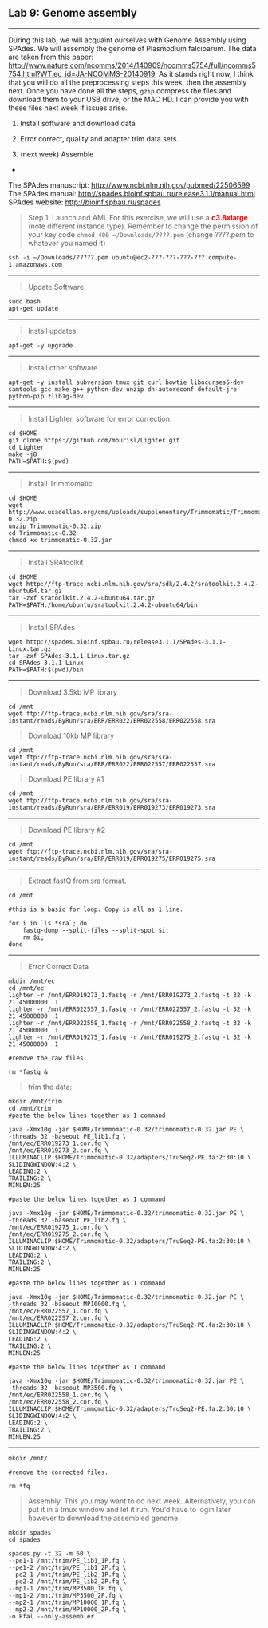 Lab 9: Genome assembly
--

---

During this lab, we will acquaint ourselves with Genome Assembly using SPAdes. We will assembly the genome of Plasmodium falciparum. The data are taken from this paper: http://www.nature.com/ncomms/2014/140909/ncomms5754/full/ncomms5754.html?WT.ec_id=JA-NCOMMS-20140919.
As it stands right now, I think that you will do all the preprocessing steps this week, then the assembly next. Once you have done all the steps, `gzip` compress the files and download them to your USB drive, or the MAC HD. I can provide you with these files next week if issues arise. 

1. Install software and download data

2. Error correct, quality and adapter trim data sets.

3. (next week) Assemble

-

The SPAdes manuscript: http://www.ncbi.nlm.nih.gov/pubmed/22506599
The SPAdes manual: http://spades.bioinf.spbau.ru/release3.1.1/manual.html
SPAdes website: http://bioinf.spbau.ru/spades

> Step 1: Launch and AMI. For this exercise, we will use a <span style="color: #ff0000;"><strong>c3.8xlarge</strong></span> (note different instance type). Remember to change the permission of your key code `chmod 400 ~/Downloads/????.pem` (change ????.pem to whatever you named it)


	ssh -i ~/Downloads/?????.pem ubuntu@ec2-???-???-???-???.compute-1.amazonaws.com


---

> Update Software


	sudo bash
	apt-get update


---

> Install updates


	apt-get -y upgrade


---

> Install other software


	apt-get -y install subversion tmux git curl bowtie libncurses5-dev samtools gcc make g++ python-dev unzip dh-autoreconf default-jre python-pip zlib1g-dev


---

> Install Lighter, software for error correction.


    cd $HOME
    git clone https://github.com/mourisl/Lighter.git
    cd Lighter
    make -j8
    PATH=$PATH:$(pwd)


---

> Install Trimmomatic


    cd $HOME
    wget http://www.usadellab.org/cms/uploads/supplementary/Trimmomatic/Trimmomatic-0.32.zip
    unzip Trimmomatic-0.32.zip
    cd Trimmomatic-0.32
    chmod +x trimmomatic-0.32.jar
    

---

> Install SRAtoolkit


    cd $HOME
    wget http://ftp-trace.ncbi.nlm.nih.gov/sra/sdk/2.4.2/sratoolkit.2.4.2-ubuntu64.tar.gz
    tar -zxf sratoolkit.2.4.2-ubuntu64.tar.gz
    PATH=$PATH:/home/ubuntu/sratoolkit.2.4.2-ubuntu64/bin


---

> Install SPAdes


    wget http://spades.bioinf.spbau.ru/release3.1.1/SPAdes-3.1.1-Linux.tar.gz
    tar -zxf SPAdes-3.1.1-Linux.tar.gz
    cd SPAdes-3.1.1-Linux
    PATH=$PATH:$(pwd)/bin


---

> Download 3.5kb MP library


	cd /mnt
	wget ftp://ftp-trace.ncbi.nlm.nih.gov/sra/sra-instant/reads/ByRun/sra/ERR/ERR022/ERR022558/ERR022558.sra 


> Download 10kb MP library


	cd /mnt
	wget ftp://ftp-trace.ncbi.nlm.nih.gov/sra/sra-instant/reads/ByRun/sra/ERR/ERR022/ERR022557/ERR022557.sra 


> Download PE library #1


	cd /mnt
	wget ftp://ftp-trace.ncbi.nlm.nih.gov/sra/sra-instant/reads/ByRun/sra/ERR/ERR019/ERR019273/ERR019273.sra


---

> Download PE library #2


	cd /mnt
	wget ftp://ftp-trace.ncbi.nlm.nih.gov/sra/sra-instant/reads/ByRun/sra/ERR/ERR019/ERR019275/ERR019275.sra


---

> Extract fastQ from sra format.


    cd /mnt
    
    #this is a basic for loop. Copy is all as 1 line. 
    
    for i in `ls *sra`; do
        fastq-dump --split-files --split-spot $i;
        rm $i;
    done


---

> Error Correct Data


    mkdir /mnt/ec
    cd /mnt/ec
    lighter -r /mnt/ERR019273_1.fastq -r /mnt/ERR019273_2.fastq -t 32 -k 21 45000000 .1
    lighter -r /mnt/ERR022557_1.fastq -r /mnt/ERR022557_2.fastq -t 32 -k 21 45000000 .1
    lighter -r /mnt/ERR022558_1.fastq -r /mnt/ERR022558_2.fastq -t 32 -k 21 45000000 .1
    lighter -r /mnt/ERR019275_1.fastq -r /mnt/ERR019275_2.fastq -t 32 -k 21 45000000 .1
    
    #remove the raw files. 
    
    rm *fastq &


> trim the data:


    mkdir /mnt/trim
    cd /mnt/trim
    #paste the below lines together as 1 command
    
    java -Xmx10g -jar $HOME/Trimmomatic-0.32/trimmomatic-0.32.jar PE \
    -threads 32 -baseout PE_lib1.fq \
    /mnt/ec/ERR019273_1.cor.fq \
    /mnt/ec/ERR019273_2.cor.fq \
    ILLUMINACLIP:$HOME/Trimmomatic-0.32/adapters/TruSeq2-PE.fa:2:30:10 \
    SLIDINGWINDOW:4:2 \
    LEADING:2 \
    TRAILING:2 \
    MINLEN:25
    
    #paste the below lines together as 1 command
    
    java -Xmx10g -jar $HOME/Trimmomatic-0.32/trimmomatic-0.32.jar PE \
    -threads 32 -baseout PE_lib2.fq \
    /mnt/ec/ERR019275_1.cor.fq \
    /mnt/ec/ERR019275_2.cor.fq \
    ILLUMINACLIP:$HOME/Trimmomatic-0.32/adapters/TruSeq2-PE.fa:2:30:10 \
    SLIDINGWINDOW:4:2 \
    LEADING:2 \
    TRAILING:2 \
    MINLEN:25
    
    #paste the below lines together as 1 command
    
    java -Xmx10g -jar $HOME/Trimmomatic-0.32/trimmomatic-0.32.jar PE \
    -threads 32 -baseout MP10000.fq \
    /mnt/ec/ERR022557_1.cor.fq \
    /mnt/ec/ERR022557_2.cor.fq \
    ILLUMINACLIP:$HOME/Trimmomatic-0.32/adapters/TruSeq2-PE.fa:2:30:10 \
    SLIDINGWINDOW:4:2 \
    LEADING:2 \
    TRAILING:2 \
    MINLEN:25
    
    #paste the below lines together as 1 command
    
    java -Xmx10g -jar $HOME/Trimmomatic-0.32/trimmomatic-0.32.jar PE \
    -threads 32 -baseout MP3500.fq \
    /mnt/ec/ERR022558_1.cor.fq \
    /mnt/ec/ERR022558_2.cor.fq \
    ILLUMINACLIP:$HOME/Trimmomatic-0.32/adapters/TruSeq2-PE.fa:2:30:10 \
    SLIDINGWINDOW:4:2 \
    LEADING:2 \
    TRAILING:2 \
    MINLEN:25
    
    


---


    mkdir /mnt/
    
    #remove the corrected files. 
    
    rm *fq



> Assembly. This you may want to do next week. Alternatively, you can put it in a tmux window and let it run. You'd have to login later however to download the assembled genome.  


    mkdir spades
    cd spades
    
    spades.py -t 32 -m 60 \
    --pe1-1 /mnt/trim/PE_lib1_1P.fq \
    --pe1-2 /mnt/trim/PE_lib1_2P.fq \
    --pe2-1 /mnt/trim/PE_lib2_1P.fq \
    --pe2-2 /mnt/trim/PE_lib2_2P.fq \
    --mp1-1 /mnt/trim/MP3500_1P.fq \
    --mp1-2 /mnt/trim/MP3500_2P.fq \
    --mp2-1 /mnt/trim/MP10000_1P.fq \
    --mp2-2 /mnt/trim/MP10000_2P.fq \
    -o Pfal --only-assembler

